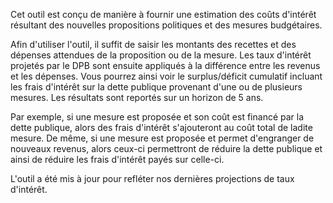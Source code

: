 Cet outil est conçu de manière à fournir une estimation des coûts d'intérêt résultant des nouvelles propositions politiques et des mesures budgétaires.

Afin d'utiliser l'outil, il suffit de saisir les montants des recettes et des dépenses attendues de la proposition ou de la mesure. Les taux d'intérêt projetés par le DPB sont ensuite appliqués à la différence entre les revenus et les dépenses. Vous pourrez ainsi voir le surplus/déficit cumulatif incluant les frais d'intérêt sur la dette publique provenant d'une ou de plusieurs mesures. Les résultats sont reportés sur un horizon de 5 ans.

Par exemple, si une mesure est proposée et son coût est financé par la dette publique, alors des frais d'intérêt s'ajouteront au coût total de ladite mesure. De même, si une mesure est proposée et permet d'engranger de nouveaux revenus, alors ceux-ci permettront de réduire la dette publique et ainsi de réduire les frais d'intérêt payés sur celle-ci.

L'outil a été mis à jour pour refléter nos dernières projections de taux d'intérêt.